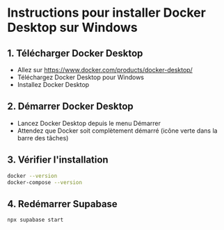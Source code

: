 # Instructions pour installer Docker Desktop sur Windows

## 1. Télécharger Docker Desktop
- Allez sur https://www.docker.com/products/docker-desktop/
- Téléchargez Docker Desktop pour Windows
- Installez Docker Desktop

## 2. Démarrer Docker Desktop
- Lancez Docker Desktop depuis le menu Démarrer
- Attendez que Docker soit complètement démarré (icône verte dans la barre des tâches)

## 3. Vérifier l'installation
```bash
docker --version
docker-compose --version
```

## 4. Redémarrer Supabase
```bash
npx supabase start
```





